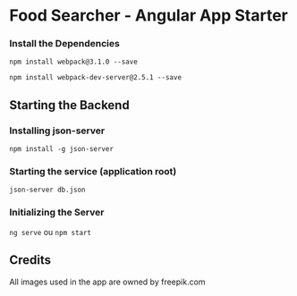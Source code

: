 # Food Searcher - Angular App Starter

### Install the Dependencies

`npm install webpack@3.1.0 --save`

`npm install webpack-dev-server@2.5.1 --save`

## Starting the Backend

### Installing json-server

`npm install -g json-server`

### Starting the service (application root)

`json-server db.json`

### Initializing the Server

`ng serve` ou `npm start`

## Credits

All images used in the app are owned by freepik.com

